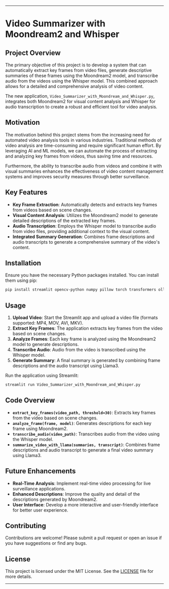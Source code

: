 
---

# Video Summarizer with Moondream2 and Whisper

## Project Overview

The primary objective of this project is to develop a system that can automatically extract key frames from video files, generate descriptive summaries of these frames using the Moondream2 model, and transcribe audio from the videos using the Whisper model. This combined approach allows for a detailed and comprehensive analysis of video content.

The new application, `Video_Summarizer_with_Moondream_and_Whisper.py`, integrates both Moondream2 for visual content analysis and Whisper for audio transcription to create a robust and efficient tool for video analysis.

## Motivation

The motivation behind this project stems from the increasing need for automated video analysis tools in various industries. Traditional methods of video analysis are time-consuming and require significant human effort. By leveraging AI and ML models, we can automate the process of extracting and analyzing key frames from videos, thus saving time and resources.

Furthermore, the ability to transcribe audio from videos and combine it with visual summaries enhances the effectiveness of video content management systems and improves security measures through better surveillance.

## Key Features

- **Key Frame Extraction**: Automatically detects and extracts key frames from videos based on scene changes.
- **Visual Content Analysis**: Utilizes the Moondream2 model to generate detailed descriptions of the extracted key frames.
- **Audio Transcription**: Employs the Whisper model to transcribe audio from video files, providing additional context to the visual content.
- **Integrated Summary Generation**: Combines frame descriptions and audio transcripts to generate a comprehensive summary of the video's content.

## Installation

Ensure you have the necessary Python packages installed. You can install them using pip:

```bash
pip install streamlit opencv-python numpy pillow torch transformers ollama moviepy whisper
```

## Usage

1. **Upload Video**: Start the Streamlit app and upload a video file (formats supported: MP4, MOV, AVI, MKV).
2. **Extract Key Frames**: The application extracts key frames from the video based on scene changes.
3. **Analyze Frames**: Each key frame is analyzed using the Moondream2 model to generate descriptions.
4. **Transcribe Audio**: Audio from the video is transcribed using the Whisper model.
5. **Generate Summary**: A final summary is generated by combining frame descriptions and the audio transcript using Llama3.

Run the application using Streamlit:

```bash
streamlit run Video_Summarizer_with_Moondream_and_Whisper.py
```

## Code Overview

- **`extract_key_frames(video_path, threshold=30)`**: Extracts key frames from the video based on scene changes.
- **`analyze_frame(frame, model)`**: Generates descriptions for each key frame using Moondream2.
- **`transcribe_audio(video_path)`**: Transcribes audio from the video using the Whisper model.
- **`summarize_video_with_llama(summaries, transcript)`**: Combines frame descriptions and audio transcript to generate a final video summary using Llama3.

## Future Enhancements

- **Real-Time Analysis**: Implement real-time video processing for live surveillance applications.
- **Enhanced Descriptions**: Improve the quality and detail of the descriptions generated by Moondream2.
- **User Interface**: Develop a more interactive and user-friendly interface for better user experience.

## Contributing

Contributions are welcome! Please submit a pull request or open an issue if you have suggestions or find any bugs.

## License

This project is licensed under the MIT License. See the [LICENSE](LICENSE) file for more details.

---
